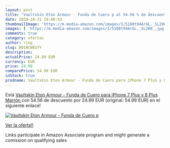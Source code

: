 ```yaml
---
layout: post
title: 'Vaultskin Eton Armour - Funda de Cuero p al 54.56 % de descuento'
date: 2020-10-31 19:40:43
thumbnailImage: 'https://m.media-amazon.com/images/I/5108t94ArGL._SL200_.jpg'
images: [ 'https://m.media-amazon.com/images/I/5108t94ArGL._SL200_.jpg' ]
comments: true
category: ofertas
author: ring
slug: B01NCWEU7Y
description:
actualPrice: 24.99 EUR
currency: EUR
price: 24.99
comparePrice: 54.99 EUR
inStock: true
prodname: Vaultskin Eton Armour - Funda de Cuero para iPhone 7 Plus y 8 Plus  Marrón 
---
```


Está [Vaultskin Eton Armour - Funda de Cuero para iPhone 7 Plus y 8 Plus  Marrón ](https://www.amazon.es/dp/B01NCWEU7Y/?tag=tolees-21) con 54.56 de descuento por 24.99 EUR (original: 54.99 EUR) en el siguiente enlace!

[![Vaultskin Eton Armour - Funda de Cuero p](https://m.media-amazon.com/images/I/5108t94ArGL._SL200_.jpg)](https://www.amazon.es/dp/B01NCWEU7Y/?tag=tolees-21)

[Ver la oferta!!](https://www.amazon.es/dp/B01NCWEU7Y/?tag=tolees-21)

Links participate in Amazon Associate program and might generate a comission on qualifying sales


